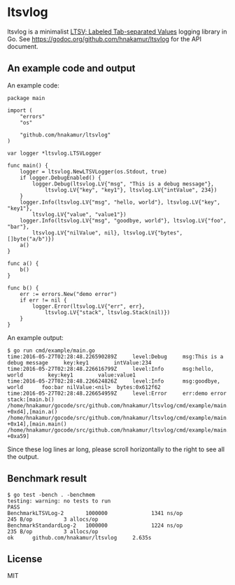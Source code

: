 ltsvlog
=======

ltsvlog is a minimalist [LTSV; Labeled Tab-separated Values](http://ltsv.org/) logging library in Go.
See https://godoc.org/github.com/hnakamur/ltsvlog for the API document.

## An example code and output

An example code:

```
package main

import (
	"errors"
	"os"

	"github.com/hnakamur/ltsvlog"
)

var logger *ltsvlog.LTSVLogger

func main() {
	logger = ltsvlog.NewLTSVLogger(os.Stdout, true)
	if logger.DebugEnabled() {
		logger.Debug(ltsvlog.LV{"msg", "This is a debug message"},
			ltsvlog.LV{"key", "key1"}, ltsvlog.LV{"intValue", 234})
	}
	logger.Info(ltsvlog.LV{"msg", "hello, world"}, ltsvlog.LV{"key", "key1"},
		ltsvlog.LV{"value", "value1"})
	logger.Info(ltsvlog.LV{"msg", "goodbye, world"}, ltsvlog.LV{"foo", "bar"},
		ltsvlog.LV{"nilValue", nil}, ltsvlog.LV{"bytes", []byte("a/b")})
	a()
}

func a() {
	b()
}

func b() {
	err := errors.New("demo error")
	if err != nil {
		logger.Error(ltsvlog.LV{"err", err},
			ltsvlog.LV{"stack", ltsvlog.Stack(nil)})
	}
}
```

An example output:

```
$ go run cmd/example/main.go
time:2016-05-27T02:28:48.226590289Z     level:Debug     msg:This is a debug message     key:key1        intValue:234
time:2016-05-27T02:28:48.226616799Z     level:Info      msg:hello, world        key:key1        value:value1
time:2016-05-27T02:28:48.226624826Z     level:Info      msg:goodbye, world      foo:bar nilValue:<nil>  bytes:0x612f62
time:2016-05-27T02:28:48.226654959Z     level:Error     err:demo error  stack:[main.b() /home/hnakamur/gocode/src/github.com/hnakamur/ltsvlog/cmd/example/main.go:33 +0xd4],[main.a() /home/hnakamur/gocode/src/github.com/hnakamur/ltsvlog/cmd/example/main.go:26 +0x14],[main.main() /home/hnakamur/gocode/src/github.com/hnakamur/ltsvlog/cmd/example/main.go:22 +0xa59]
```

Since these log lines ar long, please scroll horizontally to the right to see all the output.

## Benchmark result

```
$ go test -bench . -benchmem
testing: warning: no tests to run
PASS
BenchmarkLTSVLog-2       1000000              1341 ns/op             245 B/op          3 allocs/op
BenchmarkStandardLog-2   1000000              1224 ns/op             235 B/op          3 allocs/op
ok      github.com/hnakamur/ltsvlog     2.635s
```

## License
MIT
